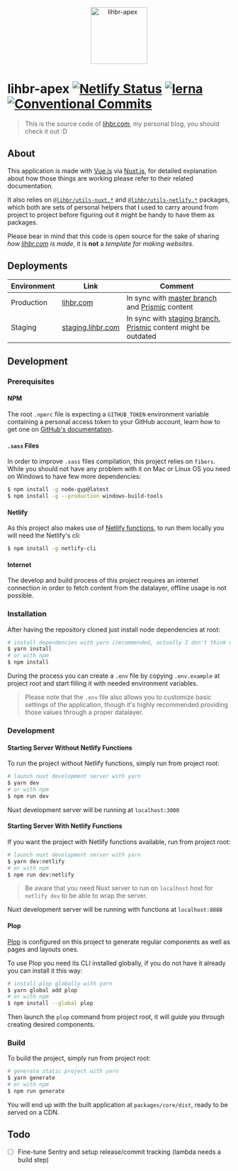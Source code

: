<p align="center">
  <a href="https://lihbr.com">
    <img src="https://images.prismic.io/lihbr/9ad2155a-e425-4b98-995d-24c6fae3ac3d_logo.png?auto=compress,format" alt="lihbr-apex" height="128" />
  </a>
</p>

# lihbr-apex [![Netlify Status](https://api.netlify.com/api/v1/badges/b6c4b56f-2cfe-4762-a68f-6cf7d5c730e7/deploy-status)](https://app.netlify.com/sites/lihbr/deploys) [![lerna](https://img.shields.io/badge/maintained%20with-lerna-cc00ff.svg)](https://lerna.js.org/) [![Conventional Commits](https://img.shields.io/badge/Conventional%20Commits-1.0.0-yellow.svg)](https://conventionalcommits.org)

> This is the source code of [lihbr.com](https://lihbr.com), my personal blog, you should check it out :D

## About

This application is made with [Vue.js](https://vuejs.org) via [Nuxt.js](https://nuxtjs.org), for detailed explanation about how those things are working please refer to their related documentation.

It also relies on [`@lihbr/utils-nuxt.*`](https://github.com/lihbr/utils-nuxt) and [`@lihbr/utils-netlify.*`](https://github.com/lihbr/utils-netlify) packages, which both are sets of personal helpers that I used to carry around from project to project before figuring out it might be handy to have them as packages.

Please bear in mind that this code is open source for the sake of sharing _how [lihbr.com](https://lihbr.com) is made_, it is **not** a _template for making websites_.

## Deployments

| Environment | Link                                           | Comment                                                                                                                                  |
| ----------- | ---------------------------------------------- | ---------------------------------------------------------------------------------------------------------------------------------------- |
| Production  | [lihbr.com](https://lihbr.com)                 | In sync with [master branch](https://github.com/lihbr/lihbr-apex/tree/master) and [Prismic](https://prismic.io) content                  |
| Staging     | [staging.lihbr.com](https://staging.lihbr.com) | In sync with [staging branch](https://github.com/lihbr/lihbr-apex/tree/staging), [Prismic](https://prismic.io) content might be outdated |

## Development

### Prerequisites

<!-- Uncomment if using GITHUB_TOKEN -->

#### NPM

The root `.npmrc` file is expecting a `GITHUB_TOKEN` environment variable containing a personal access token to your GitHub account, learn how to get one on [GitHub's documentation](https://docs.github.com/en/github/authenticating-to-github/creating-a-personal-access-token).

<!-- Uncomment if using SASS -->

#### `.sass` Files

In order to improve `.sass` files compilation, this project relies on `fibers`. While you should not have any problem with it on Mac or Linux OS you need on Windows to have few more dependencies:

```bash
$ npm install -g node-gyp@latest
$ npm install -g --production windows-build-tools
```

<!-- Uncomment if using Netlify functions -->

#### Netlify

As this project also makes use of [Netlify functions](https://docs.netlify.com/functions/overview), to run them locally you will need the Netlify's cli:

```bash
$ npm install -g netlify-cli
```

<!-- Uncomment if usage requires an internet connection -->

#### Internet

The develop and build process of this project requires an internet connection in order to fetch content from the datalayer, offline usage is not possible.

### Installation

After having the repository cloned just install node dependencies at root:

```bash
# install dependencies with yarn (recommended, actually I don't think npm will work haha)
$ yarn install
# or with npm
$ npm install
```

During the process you can create a `.env` file by copying `.env.example` at project root and start filling it with needed environment variables.

> Please note that the `.env` file also allows you to customize basic settings of the application, though it's highly recommended providing those values through a proper datalayer.

### Development

#### Starting Server Without Netlify Functions

To run the project without Netlify functions, simply run from project root:

```bash
# launch nuxt development server with yarn
$ yarn dev
# or with npm
$ npm run dev
```

Nuxt development server will be running at `localhost:3000`

#### Starting Server With Netlify Functions

If you want the project with Netlify functions available, run from project root:

```bash
# launch nuxt development server with yarn
$ yarn dev:netlify
# or with npm
$ npm run dev:netlify
```

> Be aware that you need Nuxt server to run on `localhost` host for `netlify dev` to be able to wrap the server.

Nuxt development server will be running with functions at `localhost:8888`

#### Plop

[Plop](https://plopjs.com) is configured on this project to generate regular components as well as pages and layouts ones.

To use Plop you need its CLI installed globally, if you do not have it already you can install it this way:

```bash
# install plop globally with yarn
$ yarn global add plop
# or with npm
$ npm install --global plop
```

Then launch the `plop` command from project root, it will guide you through creating desired components.

### Build

To build the project, simply run from project root:

```bash
# generate static project with yarn
$ yarn generate
# or with npm
$ npm run generate
```

You will end up with the built application at `packages/core/dist`, ready to be served on a CDN.

## Todo

- [ ] Fine-tune Sentry and setup release/commit tracking (lambda needs a build step)

<!--
- [x] Done item
- [ ] Todo item
-->
